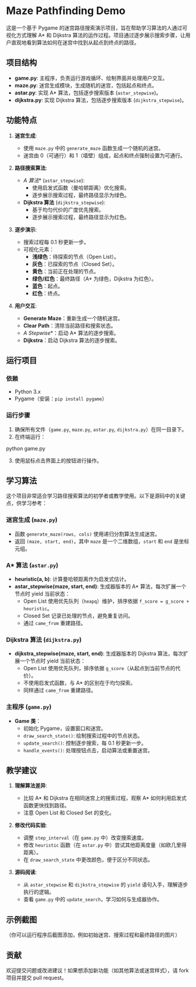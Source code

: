 # Maze Pathfinding Demo

这是一个基于 Pygame 的迷宫路径搜索演示项目，旨在帮助学习算法的人通过可视化方式理解 A* 和 Dijkstra 算法的运作过程。项目通过逐步展示搜索步骤，让用户直观地看到算法如何在迷宫中找到从起点到终点的路径。

## 项目结构

- **game.py**: 主程序，负责运行游戏循环、绘制界面并处理用户交互。
- **maze.py**: 迷宫生成模块，生成随机的迷宫，包括起点和终点。
- **astar.py**: 实现 A* 算法，包括逐步搜索版本 (`astar_stepwise`)。
- **dijkstra.py**: 实现 Dijkstra 算法，包括逐步搜索版本 (`dijkstra_stepwise`)。

## 功能特点

1. **迷宫生成**:
   - 使用 `maze.py` 中的 `generate_maze` 函数生成一个随机的迷宫。
   - 迷宫由 0（可通行）和 1（墙壁）组成，起点和终点强制设置为可通行。

2. **路径搜索算法**:
   - **A* 算法** (`astar_stepwise`):
     - 使用启发式函数（曼哈顿距离）优化搜索。
     - 逐步展示搜索过程，最终路径显示为绿色。
   - **Dijkstra 算法** (`dijkstra_stepwise`):
     - 基于均匀代价的广度优先搜索。
     - 逐步展示搜索过程，最终路径显示为红色。

3. **逐步演示**:
   - 搜索过程每 0.1 秒更新一步。
   - 可视化元素：
     - **浅绿色**：待探索的节点（Open List）。
     - **灰色**：已探索的节点（Closed Set）。
     - **黄色**：当前正在处理的节点。
     - **绿色/红色**：最终路径（A* 为绿色，Dijkstra 为红色）。
     - **蓝色**：起点。
     - **红色**：终点。

4. **用户交互**:
   - **Generate Maze**：重新生成一个随机迷宫。
   - **Clear Path**：清除当前路径和搜索状态。
   - **A* Stepwise**：启动 A* 算法的逐步搜索。
   - **Dijkstra**：启动 Dijkstra 算法的逐步搜索。

## 运行项目

### 依赖
- Python 3.x
- Pygame（安装：`pip install pygame`）

### 运行步骤
1. 确保所有文件（`game.py`, `maze.py`, `astar.py`, `dijkstra.py`）在同一目录下。
2. 在终端运行：
  
  python game.py

3. 使用鼠标点击界面上的按钮进行操作。

## 学习算法

这个项目非常适合学习路径搜索算法的初学者或教学使用。以下是源码中的关键点，供学习参考：

### 迷宫生成 (`maze.py`)
- 函数 `generate_maze(rows, cols)` 使用递归分割算法生成迷宫。
- 返回 `(maze, start, end)`，其中 `maze` 是一个二维数组，`start` 和 `end` 是坐标元组。

### A* 算法 (`astar.py`)
- **heuristic(a, b)**: 计算曼哈顿距离作为启发式估计。
- **astar_stepwise(maze, start, end)**: 生成器版本的 A* 算法，每次扩展一个节点时 yield 当前状态：
  - Open List 使用优先队列（`heapq`）维护，排序依据 `f_score = g_score + heuristic`。
  - Closed Set 记录已处理的节点，避免重复访问。
  - 通过 `came_from` 重建路径。

### Dijkstra 算法 (`dijkstra.py`)
- **dijkstra_stepwise(maze, start, end)**: 生成器版本的 Dijkstra 算法，每次扩展一个节点时 yield 当前状态：
  - Open List 使用优先队列，排序依据 `g_score`（从起点到当前节点的代价）。
  - 不使用启发式函数，与 A* 的区别在于均匀探索。
  - 同样通过 `came_from` 重建路径。

### 主程序 (`game.py`)
- **Game 类**：
  - 初始化 Pygame，设置窗口和迷宫。
  - `draw_search_state()`: 绘制搜索过程中的节点状态。
  - `update_search()`: 控制逐步搜索，每 0.1 秒更新一步。
  - `handle_events()`: 处理按钮点击，启动算法或重置迷宫。

## 教学建议
1. **理解算法差异**:
   - 比较 A* 和 Dijkstra 在相同迷宫上的搜索过程，观察 A* 如何利用启发式函数更快找到路径。
   - 注意 Open List 和 Closed Set 的变化。

2. **修改代码实验**:
   - 调整 `step_interval`（在 `game.py` 中）改变搜索速度。
   - 修改 `heuristic` 函数（在 `astar.py` 中）尝试其他距离度量（如欧几里得距离）。
   - 在 `draw_search_state` 中更改颜色，便于区分不同状态。

3. **源码阅读**:
   - 从 `astar_stepwise` 和 `dijkstra_stepwise` 的 `yield` 语句入手，理解逐步执行的逻辑。
   - 查看 `game.py` 中的 `update_search`，学习如何与生成器协作。

## 示例截图
（你可以运行程序后截图添加，例如初始迷宫、搜索过程和最终路径的图片）

## 贡献
欢迎提交问题或改进建议！如果想添加新功能（如其他算法或迷宫样式），请 fork 项目并提交 pull request。
